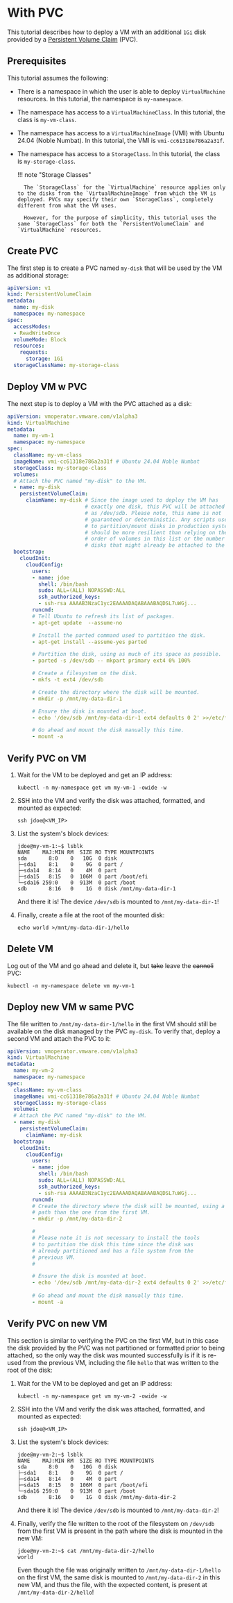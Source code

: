 # With PVC

This tutorial describes how to deploy a VM with an additional `1Gi` disk provided by a [Persistent Volume Claim](https://kubernetes.io/docs/concepts/storage/persistent-volumes/#persistentvolumeclaims) (PVC).

## Prerequisites

This tutorial assumes the following:

* There is a namespace in which the user is able to deploy `VirtualMachine` resources. In this tutorial, the namespace is `my-namespace`.
* The namespace has access to a `VirtualMachineClass`. In this tutorial, the class is `my-vm-class`.
* The namespace has access to a `VirtualMachineImage` (VMI) with Ubuntu 24.04 (Noble Numbat). In this tutorial, the VMI is `vmi-cc61318e786a2a31f`.
* The namespace has access to a `StorageClass`. In this tutorial, the class is `my-storage-class`.

    !!! note "Storage Classes"

        The `StorageClass` for the `VirtualMachine` resource applies only to the disks from the `VirtualMachineImage` from which the VM is deployed. PVCs may specify their own `StorageClass`, completely different from what the VM uses.

        However, for the purpose of simplicity, this tutorial uses the same `StorageClass` for both the `PersistentVolumeClaim` and `VirtualMachine` resources.


## Create PVC

The first step is to create a PVC named `my-disk` that will be used by the VM as additional storage:

```yaml
apiVersion: v1
kind: PersistentVolumeClaim
metadata:
  name: my-disk
  namespace: my-namespace
spec:
  accessModes:
  - ReadWriteOnce
  volumeMode: Block
  resources:
    requests:
      storage: 1Gi
  storageClassName: my-storage-class
```

## Deploy VM w PVC

The next step is to deploy a VM with the PVC attached as a disk:

```yaml
apiVersion: vmoperator.vmware.com/v1alpha3
kind: VirtualMachine
metadata:
  name: my-vm-1
  namespace: my-namespace
spec:
  className: my-vm-class
  imageName: vmi-cc61318e786a2a31f # Ubuntu 24.04 Noble Numbat
  storageClass: my-storage-class
  volumes:
  # Attach the PVC named "my-disk" to the VM.
  - name: my-disk
    persistentVolumeClaim:
      claimName: my-disk # Since the image used to deploy the VM has
                         # exactly one disk, this PVC will be attached
                         # as /dev/sdb. Please note, this name is not
                         # guaranteed or deterministic. Any scripts used
                         # to partition/mount disks in production systems
                         # should be more resilient than relying on the
                         # order of volumes in this list or the number of
                         # disks that might already be attached to the VM.
  bootstrap:
    cloudInit:
      cloudConfig:
        users:
        - name: jdoe
          shell: /bin/bash
          sudo: ALL=(ALL) NOPASSWD:ALL
          ssh_authorized_keys:
          - ssh-rsa AAAAB3NzaC1yc2EAAAADAQABAAABAQDSL7uWGj...
        runcmd:
        # Tell Ubuntu to refresh its list of packages.
        - apt-get update  --assume-no

        # Install the parted command used to partition the disk.
        - apt-get install --assume-yes parted

        # Partition the disk, using as much of its space as possible.
        - parted -s /dev/sdb -- mkpart primary ext4 0% 100%

        # Create a filesystem on the disk.
        - mkfs -t ext4 /dev/sdb

        # Create the directory where the disk will be mounted.
        - mkdir -p /mnt/my-data-dir-1

        # Ensure the disk is mounted at boot.
        - echo '/dev/sdb /mnt/my-data-dir-1 ext4 defaults 0 2' >>/etc/fstab

        # Go ahead and mount the disk manually this time.
        - mount -a
```

## Verify PVC on VM

1. Wait for the VM to be deployed and get an IP address:

    ```shell
    kubectl -n my-namespace get vm my-vm-1 -owide -w
    ```

2. SSH into the VM and verify the disk was attached, formatted, and mounted as expected:

    ```shell
    ssh jdoe@<VM_IP>
    ```

3. List the system's block devices:

    ```shell
    jdoe@my-vm-1:~$ lsblk
    NAME    MAJ:MIN RM  SIZE RO TYPE MOUNTPOINTS
    sda       8:0    0   10G  0 disk 
    ├─sda1    8:1    0    9G  0 part /
    ├─sda14   8:14   0    4M  0 part 
    ├─sda15   8:15   0  106M  0 part /boot/efi
    └─sda16 259:0    0  913M  0 part /boot
    sdb       8:16   0    1G  0 disk /mnt/my-data-dir-1
    ```

    And there it is! The device `/dev/sdb` is mounted to `/mnt/my-data-dir-1`!

4. Finally, create a file at the root of the mounted disk:

    ```shell
    echo world >/mnt/my-data-dir-1/hello
    ```

## Delete VM

Log out of the VM and go ahead and delete it, but <strike>take</strike> leave the <strike>cannoli</strike> PVC:

```
kubectl -n my-namespace delete vm my-vm-1
```

## Deploy new VM w same PVC

The file written to `/mnt/my-data-dir-1/hello` in the first VM should still be available on the disk managed by the PVC `my-disk`. To verify that, deploy a second VM and attach the PVC to it:

```yaml
apiVersion: vmoperator.vmware.com/v1alpha3
kind: VirtualMachine
metadata:
  name: my-vm-2
  namespace: my-namespace
spec:
  className: my-vm-class
  imageName: vmi-cc61318e786a2a31f # Ubuntu 24.04 Noble Numbat
  storageClass: my-storage-class
  volumes:
  # Attach the PVC named "my-disk" to the VM.
  - name: my-disk
    persistentVolumeClaim:
      claimName: my-disk
  bootstrap:
    cloudInit:
      cloudConfig:
        users:
        - name: jdoe
          shell: /bin/bash
          sudo: ALL=(ALL) NOPASSWD:ALL
          ssh_authorized_keys:
          - ssh-rsa AAAAB3NzaC1yc2EAAAADAQABAAABAQDSL7uWGj...
        runcmd:
        # Create the directory where the disk will be mounted, using a different
        # path than the one from the first VM.
        - mkdir -p /mnt/my-data-dir-2

        #
        # Please note it is not necessary to install the tools
        # to partition the disk this time since the disk was
        # already partitioned and has a file system from the
        # previous VM.
        #

        # Ensure the disk is mounted at boot.
        - echo '/dev/sdb /mnt/my-data-dir-2 ext4 defaults 0 2' >>/etc/fstab
        
        # Go ahead and mount the disk manually this time.
        - mount -a
```

## Verify PVC on new VM

This section is similar to verifying the PVC on the first VM, but in this case the disk provided by the PVC was not partitioned or formatted prior to being attached, so the only way the disk was mounted successfully is if it is re-used from the previous VM, including the file `hello` that was written to the root of the disk:

1. Wait for the VM to be deployed and get an IP address:

    ```shell
    kubectl -n my-namespace get vm my-vm-2 -owide -w
    ```

2. SSH into the VM and verify the disk was attached, formatted, and mounted as expected:

    ```shell
    ssh jdoe@<VM_IP>
    ```

3. List the system's block devices:

    ```shell
    jdoe@my-vm-2:~$ lsblk
    NAME    MAJ:MIN RM  SIZE RO TYPE MOUNTPOINTS
    sda       8:0    0   10G  0 disk 
    ├─sda1    8:1    0    9G  0 part /
    ├─sda14   8:14   0    4M  0 part 
    ├─sda15   8:15   0  106M  0 part /boot/efi
    └─sda16 259:0    0  913M  0 part /boot
    sdb       8:16   0    1G  0 disk /mnt/my-data-dir-2
    ```

    And there it is! The device `/dev/sdb` is mounted to `/mnt/my-data-dir-2`!

4. Finally, verify the file written to the root of the filesystem on `/dev/sdb` from the first VM is present in the path where the disk is mounted in the new VM:

    ```shell
    jdoe@my-vm-2:~$ cat /mnt/my-data-dir-2/hello
    world
    ```

    Even though the file was originally written to `/mnt/my-data-dir-1/hello` on the first VM, the same disk is mounted to `/mnt/my-data-dir-2` in this new VM, and thus the file, with the expected content, is present at `/mnt/my-data-dir-2/hello`!
